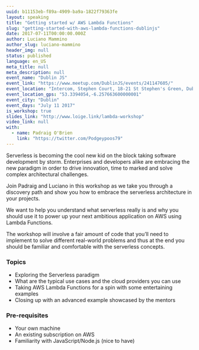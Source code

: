 ```yaml
---
uuid: b11153eb-f89a-4909-ba9a-1822f79363fe
layout: speaking
title: "Getting started w/ AWS Lambda Functions"
slug: "getting-started-with-aws-lambda-functions-dublinjs"
date: 2017-07-11T00:00:00.000Z
author: Luciano Mammino
author_slug: luciano-mammino
header_img: null
status: published
language: en_US
meta_title: null
meta_description: null
event_name: "Dublin JS"
event_link: "https://www.meetup.com/DublinJS/events/241147605/"
event_location: "Intercom, Stephen Court, 18-21 St Stephen's Green, Dublin 2, Ireland"
event_location_gps: "53.3394054,-6.257663600000001"
event_city: "Dublin"
event_days: "July 11 2017"
is_workshop: true
slides_link: "http://www.loige.link/lambda-workshop"
video_link: null
with:
  - name: Padraig O'Brien
    link: "https://twitter.com/Podgeypoos79"
---
```


Serverless is becoming the cool new kid on the block taking software development by storm. Enterprises and developers alike are embracing the new paradigm in order to drive innovation, time to marked and solve complex architectural challenges.

Join Padraig and Luciano in this workshop as we take you through a discovery path and show you how to embrace the serverless architecture in your projects.

We want to help you understand what serverless really is and why you should use it to power up your next ambitious application on AWS using Lambda Functions.

The workshop will involve a fair amount of code that you’ll need to implement to solve different real-world problems and thus at the end you should be familiar and comfortable with the serverless concepts.

### Topics

- Exploring the Serverless paradigm
- What are the typical use cases and the cloud providers you can use
- Taking AWS Lambda Functions for a spin with some entertaining examples
- Closing up with an advanced example showcased by the mentors

### Pre-requisites

- Your own machine
- An existing subscription on AWS
- Familiarity with JavaScript/Node.js (nice to have)
